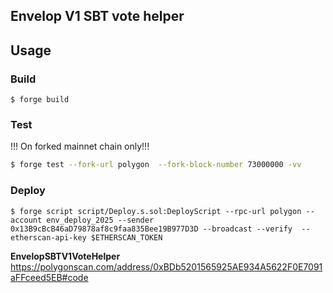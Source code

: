 ## Envelop V1 SBT vote helper

## Usage

### Build

```shell
$ forge build
```

### Test
!!! On forked mainnet chain only!!!

```bash
$ forge test --fork-url polygon  --fork-block-number 73000000 -vv
```
### Deploy

```shell
$ forge script script/Deploy.s.sol:DeployScript --rpc-url polygon --account env_deploy_2025 --sender 0x13B9cBcB46aD79878af8c9faa835Bee19B977D3D --broadcast --verify  --etherscan-api-key $ETHERSCAN_TOKEN
```

  
**EnvelopSBTV1VoteHelper**  
  https://polygonscan.com/address/0xBDb5201565925AE934A5622F0E7091aFFceed5EB#code
